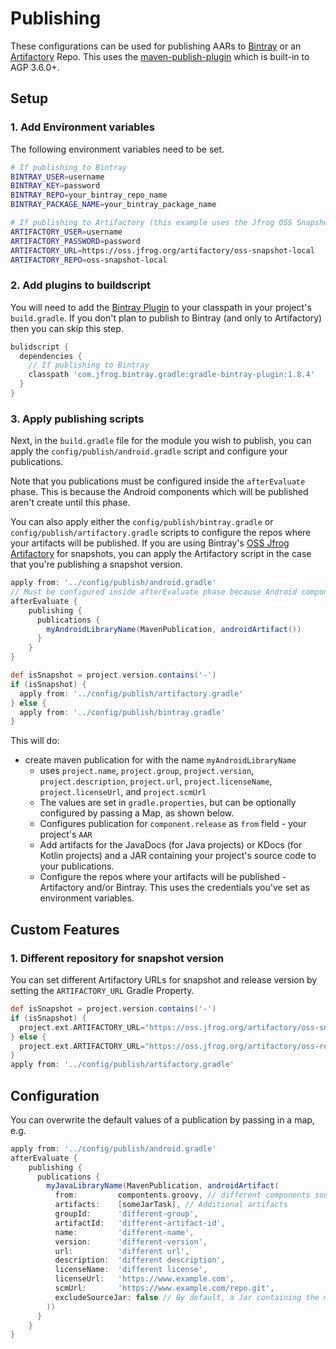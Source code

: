 # Publishing

These configurations can be used for publishing AARs to [Bintray](https://bintray.com/) or an [Artifactory](https://jfrog.com/artifactory/) Repo. This uses the [maven-publish-plugin](https://developer.android.com/studio/build/maven-publish-plugin) which is built-in to AGP 3.6.0+.

## Setup

### 1. Add Environment variables

The following environment variables need to be set.

```bash
# If publishing to Bintray
BINTRAY_USER=username
BINTRAY_KEY=password
BINTRAY_REPO=your_bintray_repo_name
BINTRAY_PACKAGE_NAME=your_bintray_package_name

# If publishing to Artifactory (this example uses the Jfrog OSS Snapshot repo)
ARTIFACTORY_USER=username
ARTIFACTORY_PASSWORD=password
ARTIFACTORY_URL=https://oss.jfrog.org/artifactory/oss-snapshot-local
ARTIFACTORY_REPO=oss-snapshot-local
```

### 2. Add plugins to buildscript

You will need to add the [Bintray Plugin](https://github.com/bintray/gradle-bintray-plugin) to your classpath in your project's `build.gradle`. If you don't plan to publish to Bintray (and only to Artifactory) then you can skip this step.

```groovy
bulidscript {
  dependencies {
    // If publishing to Bintray
    classpath 'com.jfrog.bintray.gradle:gradle-bintray-plugin:1.8.4'
  }
}
```

### 3. Apply publishing scripts

Next, in the `build.gradle` file for the module you wish to publish, you can apply the `config/publish/android.gradle` script and configure your publications.

Note that you publications must be configured inside the `afterEvaluate` phase. This is because the Android components which will be published aren't create until this phase.

You can also apply either the `config/publish/bintray.gradle` or `config/publish/artifactory.gradle` scripts to configure the repos where your artifacts will be published. If you are using Bintray's [OSS Jfrog Artifactory](https://oss.jfrog.org/) for snapshots, you can apply the Artifactory script in the case that you're publishing a snapshot version.

```groovy
apply from: '../config/publish/android.gradle'
// Must be configured inside afterEvaluate phase because Android components are only available here
afterEvaluate {
    publishing {
      publications {
        myAndroidLibraryName(MavenPublication, androidArtifact())
      }
    }
}

def isSnapshot = project.version.contains('-')
if (isSnapshot) {
  apply from: '../config/publish/artifactory.gradle'
} else {
  apply from: '../config/publish/bintray.gradle'
}
```

This will do:

* create maven publication for with the name `myAndroidLibraryName`
  + uses `project.name`, `project.group`, `project.version`, `project.description`, `project.url`, `project.licenseName`, `project.licenseUrl`, and `project.scmUrl`
  + The values are set in `gradle.properties`, but can be optionally configured by passing a Map, as shown below.
  + Configures publication for `component.release` as `from` field - your project's `AAR`
  + Add artifacts for the JavaDocs (for Java projects) or KDocs (for Kotlin projects) and a JAR containing your project's source code to your publications.
  + Configure the repos where your artifacts will be published - Artifactory and/or Bintray. This uses the credentials you've set as environment variables.

## Custom Features

### 1. Different repository for snapshot version

You can set different Artifactory URLs for snapshot and release version by setting the `ARTIFACTORY_URL` Gradle Property.

```groovy
def isSnapshot = project.version.contains('-')
if (isSnapshot) {
  project.ext.ARTIFACTORY_URL="https://oss.jfrog.org/artifactory/oss-snapshot-local"
} else {
  project.ext.ARTIFACTORY_URL="https://oss.jfrog.org/artifactory/oss-release-local"
}
apply from: '../config/publish/artifactory.gradle'
```

## Configuration

You can overwrite the default values of a publication by passing in a map, e.g.

```groovy
apply from: '../config/publish/android.gradle'
afterEvaluate {
    publishing {
      publications {
        myJavaLibraryName(MavenPublication, androidArtifact(
          from:         compontents.groovy, // different components source
          artifacts:    [someJarTask], // Additional artifacts
          groupId:      'different-group',
          artifactId:   'different-artifact-id',
          name:         'different-name',
          version:      'different-version',
          url:          'different url',
          description:  'different description',
          licenseName:  'different license',
          licenseUrl:   'https://www.example.com',
          scmUrl:       'https://www.example.com/repo.git',
          excludeSourceJar: false // By default, a Jar containing the module's source in added to artifacts - set to true to exlcude the Jar
        ))
      }
    }
}
```
